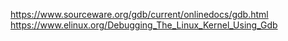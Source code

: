 https://www.sourceware.org/gdb/current/onlinedocs/gdb.html<br>
https://www.elinux.org/Debugging_The_Linux_Kernel_Using_Gdb
